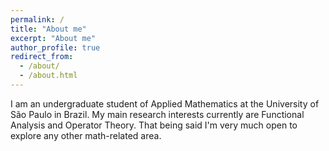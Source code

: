 ```yaml
---
permalink: /
title: "About me"
excerpt: "About me"
author_profile: true
redirect_from: 
  - /about/
  - /about.html
---
```



I am an undergraduate student of Applied Mathematics at the University of São Paulo in Brazil. My main research interests currently are Functional Analysis and Operator Theory. That being said I'm very much open to explore any other math-related area.
